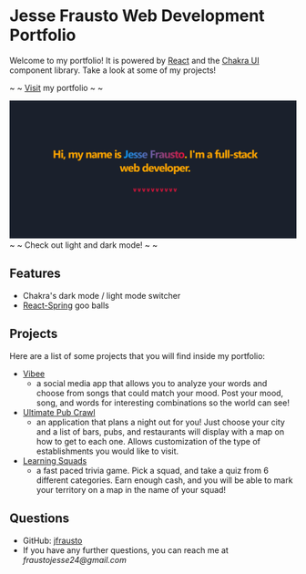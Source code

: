 # Jesse Frausto Web Development Portfolio

Welcome to my portfolio! It is powered by [React](https://reactjs.org/) and the [Chakra UI](https://chakra-ui.com/) component library. Take a look at some of my projects!

~ ~ [Visit](https://fraustojesse.herokuapp.com/) my portfolio ~ ~

![My Portfolio](/screenshots/portfolio-screenshot.png?raw=true 'Portfolio start screen')
~ ~ Check out light and dark mode! ~ ~

## Features

- Chakra's dark mode / light mode switcher
- [React-Spring](https://www.react-spring.io/) goo balls

## Projects

Here are a list of some projects that you will find inside my portfolio:

- [Vibee](https://evening-sands-41595.herokuapp.com/)
  - a social media app that allows you to analyze your words and choose from songs that could match your mood. Post your mood, song, and words for interesting combinations so the world can see!
- [Ultimate Pub Crawl](https://willrodgers7.github.io/Ultimate-Pub-Crawl/)
  - an application that plans a night out for you! Just choose your city and a list of bars, pubs, and restaurants will display with a map on how to get to each one. Allows customization of the type of establishments you would like to visit.
- [Learning Squads](https://learn-squad.herokuapp.com/)
  - a fast paced trivia game. Pick a squad, and take a quiz from 6 different categories. Earn enough cash, and you will be able to mark your territory on a map in the name of your squad!

## Questions

- GitHub: [jfrausto](https://github.com/jfrausto)
- If you have any further questions, you can reach me at _fraustojesse24@gmail.com_
